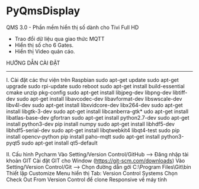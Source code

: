 # PyQmsDisplay
QMS 3.0 - Phần mềm hiển thị số dành cho Tivi Full HD
+ Trao đổi dữ liệu qua giao thức MQTT
+ Hiển thị số cho 6 Gates.
+ Hiển thị Video quản cáo.

HƯỚNG DẪN CÀI ĐẶT
******************************************************************************************************************

I. Cài đặt các thư viện trên Raspbian
sudo apt-get update
sudo apt-get upgrade
sudo rpi-update
sudo reboot
sudo apt-get install build-essential cmake unzip pkg-config
sudo apt-get install libjpeg-dev libpng-dev libtiff-dev
sudo apt-get install libavcodec-dev libavformat-dev libswscale-dev libv4l-dev
sudo apt-get install libxvidcore-dev libx264-dev
sudo apt-get install libgtk-3-dev
sudo apt-get install libcanberra-gtk*
udo apt-get install libatlas-base-dev gfortran
sudo apt-get install python2.7-dev
sudo apt-get install python3-dev
pip install numpy
sudo apt-get install libhdf5-dev libhdf5-serial-dev
sudo apt-get install libqtwebkit4 libqt4-test
sudo pip install opencv-python​
pip install paho-mqtt
sudo apt-get install python3-pyqt5
sudo apt-get install qt5-default


II. Cấu hình Pycharm
Vào Setting/Version Control/GitHub --> Đăng nhập tài khoản GIT
Cài đặt GIT cho Window (https://git-scm.com/downloads)
Vào Setting/Version Control/Git --> Chọn đường dẫn gới C:\Program Files\Git\bin
Thiết lập Customize Menu hiển thị Tab: Version Control Systems
Chọn Check Out From Version Control để clone Responsive về máy tính



